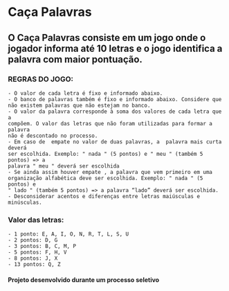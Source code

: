 # Caça Palavras

## O Caça Palavras consiste em um jogo onde o jogador informa até 10 letras e o jogo identifica a palavra com maior pontuação.

### REGRAS DO JOGO:
	- O valor de cada letra é fixo e informado abaixo.
	- O banco de palavras também é fixo e informado abaixo. Considere que não existem palavras que não estejam no banco.
	- O valor da palavra corresponde à soma dos valores de cada letra que a
	compõem. O valor das letras que não foram utilizadas para formar a palavra
	não é descontado no processo.
	- Em caso de ​ empate​ no valor de duas palavras, a ​ palavra mais curta​ deverá
	ser escolhida. Exemplo: "​ nada​ " (5 pontos) e "​ meu​ " (também 5 pontos) => a
	palavra "​ meu​ " deverá ser escolhida
	- Se ainda assim houver empate​ , a palavra que vem primeiro em uma
	organização alfabética​ deve ser escolhida. Exemplo: "​ nada​ " (5 pontos) e
	"​ lado​ " (também 5 pontos) => a palavra “lado” deverá ser escolhida.
	- Desconsiderar​ acentos e diferenças entre letras maiúsculas e minúsculas.

### Valor das letras:
	- 1 ponto: E, A, I, O, N, R, T, L, S, U
	- 2 pontos: D, G
	- 3 pontos: B, C, M, P
	- 5 pontos: F, H, V
	- 8 pontos: J, X
	- 13 pontos: Q, Z

#### Projeto desenvolvido durante um processo seletivo


